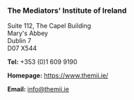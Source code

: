 ###  The Mediators' Institute of Ireland

Suite 112, The Capel Building  
Mary's Abbey  
Dublin 7  
D07 X544

**Tel:** +353 (0)1 609 9190

**Homepage:** [ https://www.themii.ie/ ](https://www.themii.ie/)

**Email:** [ info@themii.ie ](mailto:info@themii.ie)
